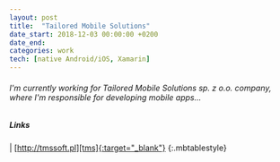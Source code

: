 ```yaml
---
layout: post
title:  "Tailored Mobile Solutions"
date_start: 2018-12-03 00:00:00 +0200
date_end:
categories: work
tech: [native Android/iOS, Xamarin]
---
```

###### I'm currently working for Tailored Mobile Solutions sp. z o.o. company, where I'm responsible for developing mobile apps...

##### Links

<a href="http://tmssoft.pl" target="_blank"><i class="fa fa-link fa-3x" style="color: black"></i></a> | [http://tmssoft.pl][tms]{:target="_blank"}
{:.mbtablestyle}

[//]: links:
[tms]: http://tmssoft.pl
